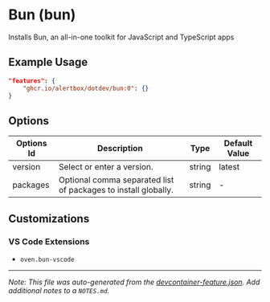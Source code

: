 
# Bun (bun)

Installs Bun, an all-in-one toolkit for JavaScript and TypeScript apps

## Example Usage

```json
"features": {
    "ghcr.io/alertbox/dotdev/bun:0": {}
}
```

## Options

| Options Id | Description | Type | Default Value |
|-----|-----|-----|-----|
| version | Select or enter a version. | string | latest |
| packages | Optional comma separated list of packages to install globally. | string | - |

## Customizations

### VS Code Extensions

- `oven.bun-vscode`



---

_Note: This file was auto-generated from the [devcontainer-feature.json](https://github.com/alertbox/dotdev/blob/main/src/bun/devcontainer-feature.json).  Add additional notes to a `NOTES.md`._
